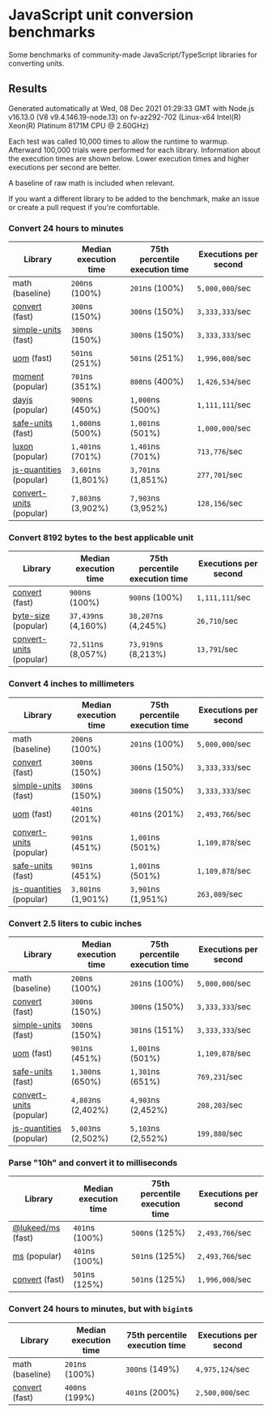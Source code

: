 # JavaScript unit conversion benchmarks

Some benchmarks of community-made JavaScript/TypeScript libraries for converting units.

## Results

<!-- beginblock(results) -->

Generated automatically at Wed, 08 Dec 2021 01:29:33 GMT with Node.js v16.13.0 (V8 v9.4.146.19-node.13) on fv-az292-702 (Linux-x64 Intel(R) Xeon(R) Platinum 8171M CPU @ 2.60GHz)

Each test was called 10,000 times to allow the runtime to warmup.
Afterward 100,000 trials were performed for each library.
Information about the execution times are shown below.
Lower execution times and higher executions per second are better.

A baseline of raw math is included when relevant.

If you want a different library to be added to the benchmark, make an issue or create a pull request if you're comfortable.

### Convert 24 hours to minutes

| Library                                                            | Median execution time | 75th percentile execution time | Executions per second |
| ------------------------------------------------------------------ | --------------------- | ------------------------------ | --------------------- |
| math (baseline)                                                    | `200`ns (100%)        | `201`ns (100%)                 | `5,000,000`/sec       |
| [convert](https://npmjs.com/package/convert) (fast)                | `300`ns (150%)        | `300`ns (150%)                 | `3,333,333`/sec       |
| [simple-units](https://npmjs.com/package/simple-units) (fast)      | `300`ns (150%)        | `300`ns (150%)                 | `3,333,333`/sec       |
| [uom](https://npmjs.com/package/uom) (fast)                        | `501`ns (251%)        | `501`ns (251%)                 | `1,996,008`/sec       |
| [moment](https://npmjs.com/package/moment) (popular)               | `701`ns (351%)        | `800`ns (400%)                 | `1,426,534`/sec       |
| [dayjs](https://npmjs.com/package/dayjs) (popular)                 | `900`ns (450%)        | `1,000`ns (500%)               | `1,111,111`/sec       |
| [safe-units](https://npmjs.com/package/safe-units) (fast)          | `1,000`ns (500%)      | `1,001`ns (501%)               | `1,000,000`/sec       |
| [luxon](https://npmjs.com/package/luxon) (popular)                 | `1,401`ns (701%)      | `1,401`ns (701%)               | `713,776`/sec         |
| [js-quantities](https://npmjs.com/package/js-quantities) (popular) | `3,601`ns (1,801%)    | `3,701`ns (1,851%)             | `277,701`/sec         |
| [convert-units](https://npmjs.com/package/convert-units) (popular) | `7,803`ns (3,902%)    | `7,903`ns (3,952%)             | `128,156`/sec         |

### Convert 8192 bytes to the best applicable unit

| Library                                                            | Median execution time | 75th percentile execution time | Executions per second |
| ------------------------------------------------------------------ | --------------------- | ------------------------------ | --------------------- |
| [convert](https://npmjs.com/package/convert) (fast)                | `900`ns (100%)        | `900`ns (100%)                 | `1,111,111`/sec       |
| [byte-size](https://npmjs.com/package/byte-size) (popular)         | `37,439`ns (4,160%)   | `38,207`ns (4,245%)            | `26,710`/sec          |
| [convert-units](https://npmjs.com/package/convert-units) (popular) | `72,511`ns (8,057%)   | `73,919`ns (8,213%)            | `13,791`/sec          |

### Convert 4 inches to millimeters

| Library                                                            | Median execution time | 75th percentile execution time | Executions per second |
| ------------------------------------------------------------------ | --------------------- | ------------------------------ | --------------------- |
| math (baseline)                                                    | `200`ns (100%)        | `201`ns (100%)                 | `5,000,000`/sec       |
| [convert](https://npmjs.com/package/convert) (fast)                | `300`ns (150%)        | `300`ns (150%)                 | `3,333,333`/sec       |
| [simple-units](https://npmjs.com/package/simple-units) (fast)      | `300`ns (150%)        | `300`ns (150%)                 | `3,333,333`/sec       |
| [uom](https://npmjs.com/package/uom) (fast)                        | `401`ns (201%)        | `401`ns (201%)                 | `2,493,766`/sec       |
| [convert-units](https://npmjs.com/package/convert-units) (popular) | `901`ns (451%)        | `1,001`ns (501%)               | `1,109,878`/sec       |
| [safe-units](https://npmjs.com/package/safe-units) (fast)          | `901`ns (451%)        | `1,001`ns (501%)               | `1,109,878`/sec       |
| [js-quantities](https://npmjs.com/package/js-quantities) (popular) | `3,801`ns (1,901%)    | `3,901`ns (1,951%)             | `263,089`/sec         |

### Convert 2.5 liters to cubic inches

| Library                                                            | Median execution time | 75th percentile execution time | Executions per second |
| ------------------------------------------------------------------ | --------------------- | ------------------------------ | --------------------- |
| math (baseline)                                                    | `200`ns (100%)        | `201`ns (100%)                 | `5,000,000`/sec       |
| [convert](https://npmjs.com/package/convert) (fast)                | `300`ns (150%)        | `300`ns (150%)                 | `3,333,333`/sec       |
| [simple-units](https://npmjs.com/package/simple-units) (fast)      | `300`ns (150%)        | `301`ns (151%)                 | `3,333,333`/sec       |
| [uom](https://npmjs.com/package/uom) (fast)                        | `901`ns (451%)        | `1,001`ns (501%)               | `1,109,878`/sec       |
| [safe-units](https://npmjs.com/package/safe-units) (fast)          | `1,300`ns (650%)      | `1,301`ns (651%)               | `769,231`/sec         |
| [convert-units](https://npmjs.com/package/convert-units) (popular) | `4,803`ns (2,402%)    | `4,903`ns (2,452%)             | `208,203`/sec         |
| [js-quantities](https://npmjs.com/package/js-quantities) (popular) | `5,003`ns (2,502%)    | `5,103`ns (2,552%)             | `199,880`/sec         |

### Parse "10h" and convert it to milliseconds

| Library                                                   | Median execution time | 75th percentile execution time | Executions per second |
| --------------------------------------------------------- | --------------------- | ------------------------------ | --------------------- |
| [@lukeed/ms](https://npmjs.com/package/@lukeed/ms) (fast) | `401`ns (100%)        | `500`ns (125%)                 | `2,493,766`/sec       |
| [ms](https://npmjs.com/package/ms) (popular)              | `401`ns (100%)        | `501`ns (125%)                 | `2,493,766`/sec       |
| [convert](https://npmjs.com/package/convert) (fast)       | `501`ns (125%)        | `501`ns (125%)                 | `1,996,008`/sec       |

### Convert 24 hours to minutes, but with `bigint`s

| Library                                             | Median execution time | 75th percentile execution time | Executions per second |
| --------------------------------------------------- | --------------------- | ------------------------------ | --------------------- |
| math (baseline)                                     | `201`ns (100%)        | `300`ns (149%)                 | `4,975,124`/sec       |
| [convert](https://npmjs.com/package/convert) (fast) | `400`ns (199%)        | `401`ns (200%)                 | `2,500,000`/sec       |

<!-- endblock(results) -->
